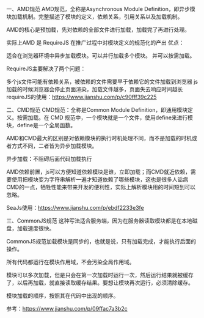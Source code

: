 一、AMD规范
AMD规范，全称是Asynchronous Module Definition，即异步模块加载机制。完整描述了模块的定义，依赖关系，引用关系以及加载机制。

AMD的核心是预加载，先对依赖的全部文件进行加载，加载完了再进行处理。

实际上AMD 是 RequireJS 在推广过程中对模块定义的规范化的产出
优点：

适合在浏览器环境中异步加载模块。可以并行加载多个模块。 并可以按需加载。

RequireJS主要解决了两个问题：

多个js文件可能有依赖关系，被依赖的文件需要早于依赖它的文件加载到浏览器
js加载的时候浏览器会停止页面渲染，加载文件越多，页面失去响应时间越长
requireJS的使用：https://www.jianshu.com/p/c90fff39c225

二、CMD规范
CMD规范：全称是Common Module Definition，即通用模块定义。按需加载。在 CMD 规范中，一个模块就是一个文件，使用define来进行模块，define是一个全局函数。

AMD和CMD最大的区别是对依赖模块的执行时机处理不同，而不是加载的时机或者方式不同，二者皆为异步加载模块。

异步加载：不阻碍后面代码加载执行

AMD依赖前置，js可以方便知道依赖模块是谁，立即加载；而CMD就近依赖，需要使用把模块变为字符串解析一遍才知道依赖了哪些模块，这也是很多人诟病CMD的一点，牺牲性能来带来开发的便利性，实际上解析模块用的时间短到可以忽略。

SeaJs使用：https://www.jianshu.com/p/ebdf2233e3fe

三、CommonJS规范
这种写法适合服务端，因为在服务器读取模块都是在本地磁盘，加载速度很快。

CommonJS规范加载模块是同步的，也就是说，只有加载完成，才能执行后面的操作。

所有代码都运行在模块作用域，不会污染全局作用域。

模块可以多次加载，但是只会在第一次加载时运行一次，然后运行结果就被缓存了，以后再加载，就直接读取缓存结果。要想让模块再次运行，必须清除缓存。

模块加载的顺序，按照其在代码中出现的顺序。

参考：https://www.jianshu.com/p/09ffac7a3b2c